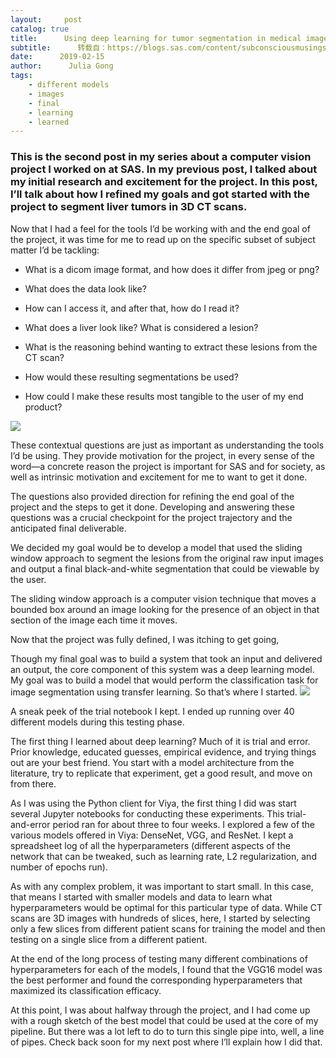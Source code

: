 ```yaml
---
layout:     post
catalog: true
title:      Using deep learning for tumor segmentation in medical images
subtitle:      转载自：https://blogs.sas.com/content/subconsciousmusings/2019/02/15/using-deep-learning-for-tumor-segmentation-in-medical-images/
date:      2019-02-15
author:      Julia Gong
tags:
    - different models
    - images
    - final
    - learning
    - learned
---
```


### This is the second post in my series about a computer vision project I worked on at SAS. In my previous post, I talked about my initial research and excitement for the project. In this post, I’ll talk about how I refined my goals and got started with the project to segment liver tumors in 3D CT scans.

Now that I had a feel for the tools I’d be working with and the end goal of the project, it was time for me to read up on the specific subset of subject matter I’d be tackling:

- What is a dicom image format, and how does it differ from jpeg or png?

- What does the data look like?

- How can I access it, and after that, how do I read it?

- What does a liver look like? What is considered a lesion?

- What is the reasoning behind wanting to extract these lesions from the CT scan?

- How would these resulting segmentations be used?

- How could I make these results most tangible to the user of my end product?


![](https://blogs.sas.com/content/subconsciousmusings/files/2019/02/SlidingWindowPatches-279x300.png)


These contextual questions are just as important as understanding the tools I’d be using. They provide motivation for the project, in every sense of the word—a concrete reason the project is important for SAS and for society, as well as intrinsic motivation and excitement for me to want to get it done.

The questions also provided direction for refining the end goal of the project and the steps to get it done. Developing and answering these questions was a crucial checkpoint for the project trajectory and the anticipated final deliverable.

We decided my goal would be to develop a model that used the sliding window approach to segment the lesions from the original raw input images and output a final black-and-white segmentation that could be viewable by the user.

The sliding window approach is a computer vision technique that moves a bounded box around an image looking for the presence of an object in that section of the image each time it moves.

Now that the project was fully defined, I was itching to get going,

Though my final goal was to build a system that took an input and delivered an output, the core component of this system was a deep learning model. My goal was to build a model that would perform the classification task for image segmentation using transfer learning. So that’s where I started.
![](https://blogs.sas.com/content/subconsciousmusings/files/2019/02/JupyterNotebook.png)


A sneak peek of the trial notebook I kept. I ended up running over 40 different models during this testing phase.

The first thing I learned about deep learning? Much of it is trial and error. Prior knowledge, educated guesses, empirical evidence, and trying things out are your best friend. You start with a model architecture from the literature, try to replicate that experiment, get a good result, and move on from there.

As I was using the Python client for Viya, the first thing I did was start several Jupyter notebooks for conducting these experiments. This trial-and-error period ran for about three to four weeks. I explored a few of the various models offered in Viya: DenseNet, VGG, and ResNet. I kept a spreadsheet log of all the hyperparameters (different aspects of the network that can be tweaked, such as learning rate, L2 regularization, and number of epochs run).

As with any complex problem, it was important to start small. In this case, that means I started with smaller models and data to learn what hyperparameters would be optimal for this particular type of data. While CT scans are 3D images with hundreds of slices, here, I started by selecting only a few slices from different patient scans for training the model and then testing on a single slice from a different patient.

At the end of the long process of testing many different combinations of hyperparameters for each of the models, I found that the VGG16 model was the best performer and found the corresponding hyperparameters that maximized its classification efficacy.

At this point, I was about halfway through the project, and I had come up with a rough sketch of the best model that could be used at the core of my pipeline. But there was a lot left to do to turn this single pipe into, well, a line of pipes. Check back soon for my next post where I’ll explain how I did that.

